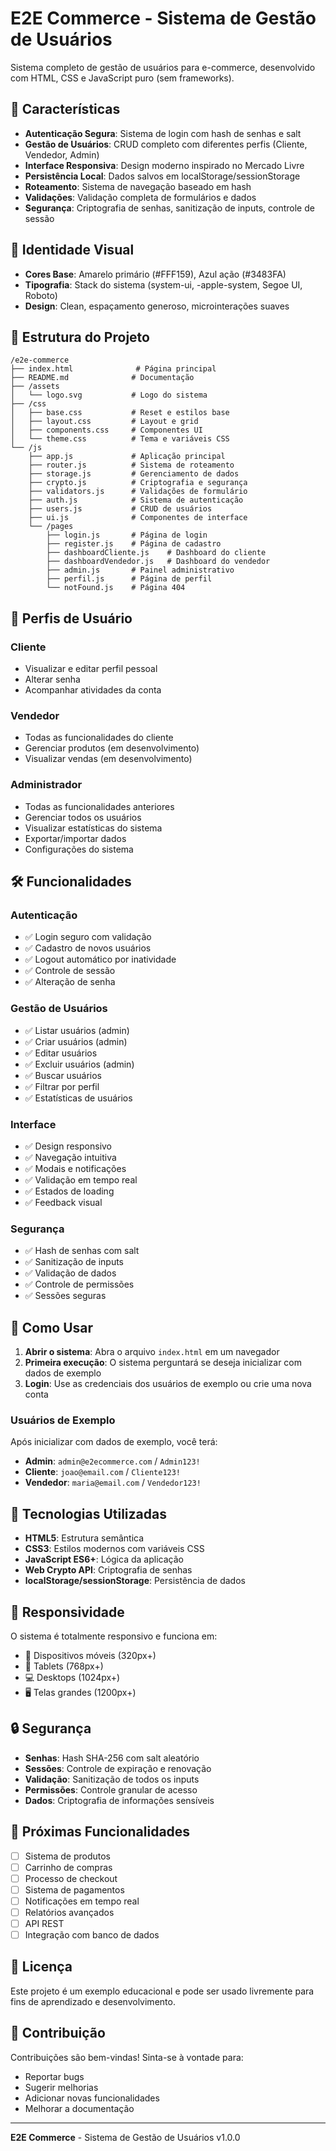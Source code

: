 # E2E Commerce - Sistema de Gestão de Usuários

Sistema completo de gestão de usuários para e-commerce, desenvolvido com HTML, CSS e JavaScript puro (sem frameworks).

## 🚀 Características

- **Autenticação Segura**: Sistema de login com hash de senhas e salt
- **Gestão de Usuários**: CRUD completo com diferentes perfis (Cliente, Vendedor, Admin)
- **Interface Responsiva**: Design moderno inspirado no Mercado Livre
- **Persistência Local**: Dados salvos em localStorage/sessionStorage
- **Roteamento**: Sistema de navegação baseado em hash
- **Validações**: Validação completa de formulários e dados
- **Segurança**: Criptografia de senhas, sanitização de inputs, controle de sessão

## 🎨 Identidade Visual

- **Cores Base**: Amarelo primário (#FFF159), Azul ação (#3483FA)
- **Tipografia**: Stack do sistema (system-ui, -apple-system, Segoe UI, Roboto)
- **Design**: Clean, espaçamento generoso, microinterações suaves

## 📁 Estrutura do Projeto

```
/e2e-commerce
├── index.html              # Página principal
├── README.md              # Documentação
├── /assets
│   └── logo.svg           # Logo do sistema
├── /css
│   ├── base.css           # Reset e estilos base
│   ├── layout.css         # Layout e grid
│   ├── components.css     # Componentes UI
│   └── theme.css          # Tema e variáveis CSS
└── /js
    ├── app.js             # Aplicação principal
    ├── router.js          # Sistema de roteamento
    ├── storage.js         # Gerenciamento de dados
    ├── crypto.js          # Criptografia e segurança
    ├── validators.js      # Validações de formulário
    ├── auth.js            # Sistema de autenticação
    ├── users.js           # CRUD de usuários
    ├── ui.js              # Componentes de interface
    └── /pages
        ├── login.js       # Página de login
        ├── register.js    # Página de cadastro
        ├── dashboardCliente.js    # Dashboard do cliente
        ├── dashboardVendedor.js   # Dashboard do vendedor
        ├── admin.js       # Painel administrativo
        ├── perfil.js      # Página de perfil
        └── notFound.js    # Página 404
```

## 🔐 Perfis de Usuário

### Cliente
- Visualizar e editar perfil pessoal
- Alterar senha
- Acompanhar atividades da conta

### Vendedor
- Todas as funcionalidades do cliente
- Gerenciar produtos (em desenvolvimento)
- Visualizar vendas (em desenvolvimento)

### Administrador
- Todas as funcionalidades anteriores
- Gerenciar todos os usuários
- Visualizar estatísticas do sistema
- Exportar/importar dados
- Configurações do sistema

## 🛠️ Funcionalidades

### Autenticação
- ✅ Login seguro com validação
- ✅ Cadastro de novos usuários
- ✅ Logout automático por inatividade
- ✅ Controle de sessão
- ✅ Alteração de senha

### Gestão de Usuários
- ✅ Listar usuários (admin)
- ✅ Criar usuários (admin)
- ✅ Editar usuários
- ✅ Excluir usuários (admin)
- ✅ Buscar usuários
- ✅ Filtrar por perfil
- ✅ Estatísticas de usuários

### Interface
- ✅ Design responsivo
- ✅ Navegação intuitiva
- ✅ Modais e notificações
- ✅ Validação em tempo real
- ✅ Estados de loading
- ✅ Feedback visual

### Segurança
- ✅ Hash de senhas com salt
- ✅ Sanitização de inputs
- ✅ Validação de dados
- ✅ Controle de permissões
- ✅ Sessões seguras

## 🚀 Como Usar

1. **Abrir o sistema**: Abra o arquivo `index.html` em um navegador
2. **Primeira execução**: O sistema perguntará se deseja inicializar com dados de exemplo
3. **Login**: Use as credenciais dos usuários de exemplo ou crie uma nova conta

### Usuários de Exemplo

Após inicializar com dados de exemplo, você terá:

- **Admin**: `admin@e2ecommerce.com` / `Admin123!`
- **Cliente**: `joao@email.com` / `Cliente123!`
- **Vendedor**: `maria@email.com` / `Vendedor123!`

## 🔧 Tecnologias Utilizadas

- **HTML5**: Estrutura semântica
- **CSS3**: Estilos modernos com variáveis CSS
- **JavaScript ES6+**: Lógica da aplicação
- **Web Crypto API**: Criptografia de senhas
- **localStorage/sessionStorage**: Persistência de dados

## 📱 Responsividade

O sistema é totalmente responsivo e funciona em:
- 📱 Dispositivos móveis (320px+)
- 📱 Tablets (768px+)
- 💻 Desktops (1024px+)
- 🖥️ Telas grandes (1200px+)

## 🔒 Segurança

- **Senhas**: Hash SHA-256 com salt aleatório
- **Sessões**: Controle de expiração e renovação
- **Validação**: Sanitização de todos os inputs
- **Permissões**: Controle granular de acesso
- **Dados**: Criptografia de informações sensíveis

## 🎯 Próximas Funcionalidades

- [ ] Sistema de produtos
- [ ] Carrinho de compras
- [ ] Processo de checkout
- [ ] Sistema de pagamentos
- [ ] Notificações em tempo real
- [ ] Relatórios avançados
- [ ] API REST
- [ ] Integração com banco de dados

## 📄 Licença

Este projeto é um exemplo educacional e pode ser usado livremente para fins de aprendizado e desenvolvimento.

## 🤝 Contribuição

Contribuições são bem-vindas! Sinta-se à vontade para:
- Reportar bugs
- Sugerir melhorias
- Adicionar novas funcionalidades
- Melhorar a documentação

---

**E2E Commerce** - Sistema de Gestão de Usuários v1.0.0

